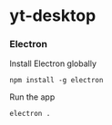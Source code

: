 # yt-desktop

### Electron
Install Electron globally

`npm install -g electron`
  
Run the app

`electron .`
